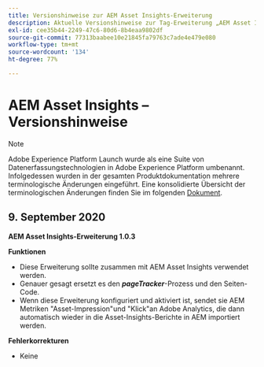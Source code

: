 ```yaml
---
title: Versionshinweise zur AEM Asset Insights-Erweiterung
description: Aktuelle Versionshinweise zur Tag-Erweiterung „AEM Asset Insights“ in Adobe Experience Platform.
exl-id: cee35b44-2249-47c6-80d6-8b4eaa9802df
source-git-commit: 77313baabee10e21845fa79763c7ade4e479e080
workflow-type: tm+mt
source-wordcount: '134'
ht-degree: 77%

---
```


# AEM Asset Insights – Versionshinweise

>[!NOTE]
>
>Adobe Experience Platform Launch wurde als eine Suite von Datenerfassungstechnologien in Adobe Experience Platform umbenannt. Infolgedessen wurden in der gesamten Produktdokumentation mehrere terminologische Änderungen eingeführt. Eine konsolidierte Übersicht der terminologischen Änderungen finden Sie im folgenden [Dokument](../../../term-updates.md).

## 9. September 2020

**AEM Asset Insights-Erweiterung 1.0.3**

**Funktionen**

- Diese Erweiterung sollte zusammen mit AEM Asset Insights verwendet werden.
- Genauer gesagt ersetzt es den ***pageTracker***-Prozess und den Seiten-Code.
- Wenn diese Erweiterung konfiguriert und aktiviert ist, sendet sie AEM Metriken &quot;Asset-Impression&quot;und &quot;Klick&quot;an Adobe Analytics, die dann automatisch wieder in die Asset-Insights-Berichte in AEM importiert werden.

**Fehlerkorrekturen**

- Keine
